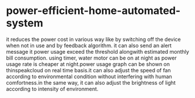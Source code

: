 # power-efficient-home-automated-system
it reduces the power cost in various way like by switching off the device when not in use and by feedback algorithm. it can also send an alert message it power usage exceed the threshold alongwith estimated monthly bill consumption. using timer, water motor can be on at night as power usage rate is cheaper at night.power usage graph can be shown on thinspeakcloud on real time basis.it can also adjust the speed of fan according to environmental condition without interfering with human comfortness.in the same way, it can also adjust the brightness of light according to intensity of environment.
